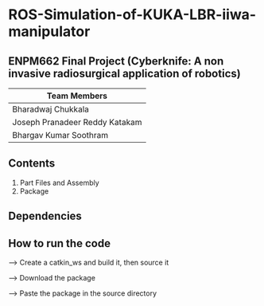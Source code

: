 # ROS-Simulation-of-KUKA-LBR-iiwa-manipulator

## ENPM662 Final Project (Cyberknife: A non invasive radiosurgical application of robotics)

|Team Members
|--
|Bharadwaj Chukkala
|Joseph Pranadeer Reddy Katakam
|Bhargav Kumar Soothram


## Contents
1. Part Files and Assembly
2. Package

## Dependencies


## How to run the code
--> Create a catkin_ws and build it, then source it

--> Download the package

--> Paste the package in the source directory

